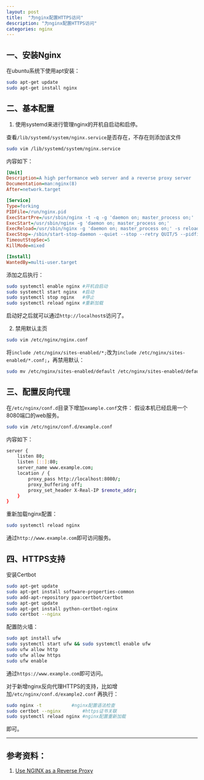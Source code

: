 ```yaml
---
layout: post
title:  "为nginx配置HTTPS访问"
description: "为nginx配置HTTPS访问"
categories: nginx
---
```


## 一、安装Nginx

在ubuntu系统下使用apt安装：
```sh
sudo apt-get update
sudo apt-get install nginx
```

## 二、基本配置

1. 使用systemd来进行管理nginx的开机自启动和启停。

查看`/lib/systemd/system/nginx.service`是否存在，不存在则添加该文件
```sh
sudo vim /lib/systemd/system/nginx.service
```

内容如下：
```ini
[Unit]
Description=A high performance web server and a reverse proxy server
Documentation=man:nginx(8)
After=network.target

[Service]
Type=forking
PIDFile=/run/nginx.pid
ExecStartPre=/usr/sbin/nginx -t -q -g 'daemon on; master_process on;'
ExecStart=/usr/sbin/nginx -g 'daemon on; master_process on;'
ExecReload=/usr/sbin/nginx -g 'daemon on; master_process on;' -s reload
ExecStop=-/sbin/start-stop-daemon --quiet --stop --retry QUIT/5 --pidfile /run/nginx.pid
TimeoutStopSec=5
KillMode=mixed

[Install]
WantedBy=multi-user.target
```

添加之后执行：
```sh
sudo systemctl enable nginx	#开机自启动
sudo systemctl start nginx	#启动
sudo systemctl stop nginx	#停止
sudo systemctl reload nginx	#重新加载
```

启动好之后就可以通过`http://localhost`s访问了。

2. 禁用默认主页

```sh
sudo vim /etc/nginx/nginx.conf
```

将`include /etc/nginx/sites-enabled/*;`改为`include /etc/nginx/sites-enabled/*.conf;`，再禁用默认：
```sh
sudo mv /etc/nginx/sites-enabled/default /etc/nginx/sites-enabled/default.disable
```


## 三、配置反向代理
在`/etc/nginx/conf.d`目录下增加`example.conf`文件：
假设本机已经启用一个8080端口的web服务。
```sh
sudo vim /etc/nginx/conf.d/example.conf
```

内容如下：
```sh
server {
    listen 80;
    listen [::]:80;
    server_name www.example.com;
    location / {
        proxy_pass http://localhost:8080/;
        proxy_buffering off;
        proxy_set_header X-Real-IP $remote_addr;
    }
}
```

重新加载nginx配置：
```sh
sudo systemctl reload nginx
```

通过`http://www.example.com`即可访问服务。

## 四、HTTPS支持
安装Certbot
```sh
sudo apt-get update
sudo apt-get install software-properties-common
sudo add-apt-repository ppa:certbot/certbot
sudo apt-get update
sudo apt-get install python-certbot-nginx
sudo certbot --nginx
```

配置防火墙：
```sh
sudo apt install ufw
sudo systemctl start ufw && sudo systemctl enable ufw
sudo ufw allow http
sudo ufw allow https
sudo ufw enable
```

通过`https://www.example.com`即可访问。

对于新增nginx反向代理HTTPS的支持，比如增加`/etc/nginx/conf.d/example2.conf`
再执行：
```sh
sudo nginx -t 			#nginx配置语法检查
sudo certbot --nginx		#https证书关联
sudo systemctl reload nginx	#nginx配置重新加载
```

即可。



---

## 参考资料：
1. [Use NGINX as a Reverse Proxy](https://www.linode.com/docs/web-servers/nginx/use-nginx-reverse-proxy/) 

